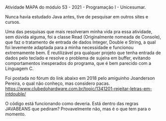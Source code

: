 Atividade MAPA do módulo 53 - 2021 - Programação I - Unicesumar.

Nunca havia estudado Java antes, tive de pesquisar em outros sites e cursos.

Uma das pesquisas que mais resolveram minha vida pra essa atividade, sem dúvida alguma, foi a classe Read (Originalmente nomeada de Console), que faz o tratamento de entrada de dados Integer, Double e String, a qual foi levemente adaptada para a minha necessidade e funcionou extremamente bem. É reutilizável pra qualquer projeto que tenha entrada de dados pelo teclado e resolve o problema de sujeira em buffer, evitando comportamentos inesperados do programa, que é bem parecido com a Linguagem C.

Foi postada no fórum do link abaixo em 2018 pelo amiguinho Joanderson Pereira, o qual não conheço, mas considero pacas.
https://www.clubedohardware.com.br/topic/1341201-rejeitar-letras-em-intdouble/

O código está funcionando como deveria. Está dentro das regras JAVABEANS que pediram? Provavelmente não, mas é o que tem para o momento.